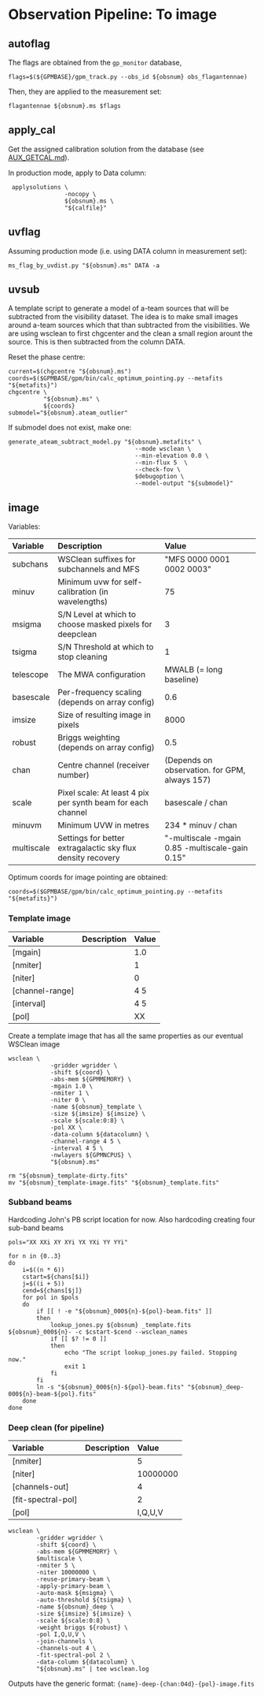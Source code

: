 # Observation Pipeline: To image

## autoflag

The flags are obtained from the `gp_monitor` database,
```
flags=$(${GPMBASE}/gpm_track.py --obs_id ${obsnum} obs_flagantennae)
```

Then, they are applied to the measurement set:
```
flagantennae ${obsnum}.ms $flags
```

## apply_cal

Get the assigned calibration solution from the database (see [AUX_GETCAL.md](AUX_GETCAL.md)).

In production mode, apply to Data column:
```
 applysolutions \
                -nocopy \
                ${obsnum}.ms \
                "${calfile}"
```

## uvflag

Assuming production mode (i.e. using DATA column in measurement set):

```
ms_flag_by_uvdist.py "${obsnum}.ms" DATA -a
```

## uvsub

A template script to generate a model of a-team sources that will be subtracted from the visibility dataset.
The idea is to make small images around a-team sources which that than subtracted from the visibilities.
We are using wsclean to first chgcenter and the clean a small region arount the source.
This is then subtracted from the column DATA.

Reset the phase centre:
```
current=$(chgcentre "${obsnum}.ms")
coords=$($GPMBASE/gpm/bin/calc_optimum_pointing.py --metafits "${metafits}")
chgcentre \
          "${obsnum}.ms" \
          ${coords}
submodel="${obsnum}.ateam_outlier"
```

If submodel does not exist, make one:
```
generate_ateam_subtract_model.py "${obsnum}.metafits" \
                                    --mode wsclean \
                                    --min-elevation 0.0 \
                                    --min-flux 5  \
                                    --check-fov \
                                    $debugoption \
                                    --model-output "${submodel}"
```

## image

Variables:

| Variable | Description | Value |
| :------- | :---------- | :---- |
| subchans | WSClean suffixes for subchannels and MFS | "MFS 0000 0001 0002 0003" |
| minuv | Minimum uvw for self-calibration (in wavelengths) | 75 |
| msigma | S/N Level at which to choose masked pixels for deepclean | 3 |
| tsigma | S/N Threshold at which to stop cleaning | 1 |
| telescope | The MWA configuration | MWALB (= long baseline) |
| basescale | Per-frequency scaling (depends on array config) | 0.6 |
| imsize | Size of resulting image in pixels | 8000 |
| robust | Briggs weighting (depends on array config) | 0.5 |
| chan | Centre channel (receiver number) | (Depends on observation. for GPM, always 157) |
| scale | Pixel scale: At least 4 pix per synth beam for each channel | basescale / chan |
| minuvm | Minimum UVW in metres | 234 * minuv / chan |
| multiscale | Settings for better extragalactic sky flux density recovery | "-multiscale -mgain 0.85 -multiscale-gain 0.15" |

Optimum coords for image pointing are obtained:
```
coords=$($GPMBASE/gpm/bin/calc_optimum_pointing.py --metafits "${metafits}")
```

### Template image

| Variable | Description | Value |
| :------- | :---------- | :---- |
| [mgain] | | 1.0 |
| [nmiter] | | 1 |
| [niter] | | 0 |
| [channel-range] | | 4 5 |
| [interval] | | 4 5 |
| [pol] | | XX |


Create a template image that has all the same properties as our eventual WSClean image
```
wsclean \
            -gridder wgridder \
            -shift ${coord} \
            -abs-mem ${GPMMEMORY} \
            -mgain 1.0 \
            -nmiter 1 \
            -niter 0 \
            -name ${obsnum}_template \
            -size ${imsize} ${imsize} \
            -scale ${scale:0:8} \
            -pol XX \
            -data-column ${datacolumn} \
            -channel-range 4 5 \
            -interval 4 5 \
            -nwlayers ${GPMNCPUS} \
            "${obsnum}.ms"

rm "${obsnum}_template-dirty.fits"
mv "${obsnum}_template-image.fits" "${obsnum}_template.fits"
```

### Subband beams

Hardcoding John's PB script location for now. Also hardcoding creating four sub-band beams
```
pols="XX XXi XY XYi YX YXi YY YYi"

for n in {0..3}
do
    i=$((n * 6))
    cstart=${chans[$i]}
    j=$((i + 5))
    cend=${chans[$j]}
    for pol in $pols
    do
        if [[ ! -e "${obsnum}_000${n}-${pol}-beam.fits" ]]
        then
            lookup_jones.py ${obsnum} _template.fits ${obsnum}_000${n}- -c $cstart-$cend --wsclean_names
            if [[ $? != 0 ]]
            then
                echo "The script lookup_jones.py failed. Stopping now."
                exit 1
            fi
        fi
        ln -s "${obsnum}_000${n}-${pol}-beam.fits" "${obsnum}_deep-000${n}-beam-${pol}.fits"
    done
done
```

### Deep clean (for pipeline)

| Variable | Description | Value |
| :------- | :---------- | :---- |
| [nmiter] | | 5 |
| [niter] | | 10000000 |
| [channels-out] | | 4 |
| [fit-spectral-pol] | | 2 |
| [pol] | | I,Q,U,V |

```
wsclean \
        -gridder wgridder \
        -shift ${coord} \
        -abs-mem ${GPMMEMORY} \
        $multiscale \
        -nmiter 5 \
        -niter 10000000 \
        -reuse-primary-beam \
        -apply-primary-beam \
        -auto-mask ${msigma} \
        -auto-threshold ${tsigma} \
        -name ${obsnum}_deep \
        -size ${imsize} ${imsize} \
        -scale ${scale:0:8} \
        -weight briggs ${robust} \
        -pol I,Q,U,V \
        -join-channels \
        -channels-out 4 \
        -fit-spectral-pol 2 \
        -data-column ${datacolumn} \
        "${obsnum}.ms" | tee wsclean.log
```

Outputs have the generic format: `{name}-deep-{chan:04d}-{pol}-image.fits`
